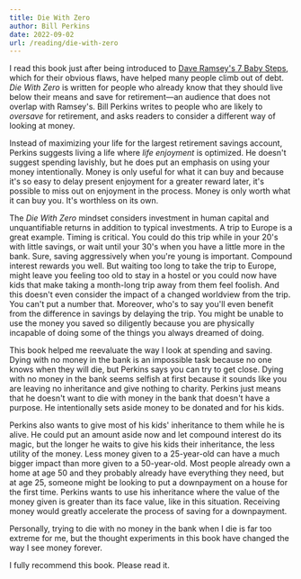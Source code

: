 ```yaml
---
title: Die With Zero
author: Bill Perkins
date: 2022-09-02
url: /reading/die-with-zero
---
```

I read this book just after being introduced to [Dave Ramsey's 7 Baby Steps](https://www.ramseysolutions.com/dave-ramsey-7-baby-steps), which for their obvious flaws, have helped many people climb out of debt.
_Die With Zero_ is written for people who already know that they should live below their means and save for retirement—an audience that does not overlap with Ramsey's.
Bill Perkins writes to people who are likely to _oversave_ for retirement, and asks readers to consider a different way of looking at money.

Instead of maximizing your life for the largest retirement savings account, Perkins suggests living a life where _life enjoyment_ is optimized.
He doesn't suggest spending lavishly, but he does put an emphasis on using your money intentionally.
Money is only useful for what it can buy and because it's so easy to delay present enjoyment for a greater reward later, it's possible to miss out on enjoyment in the process.
Money is only worth what it can buy you.
It's worthless on its own.

The _Die With Zero_ mindset considers investment in human capital and unquantifiable returns in addition to typical investments.
A trip to Europe is a great example.
Timing is critical.
You could do this trip while in your 20's with little savings, or wait until your 30's when you have a little more in the bank.
Sure, saving aggressively when you're young is important.
Compound interest rewards you well.
But waiting too long to take the trip to Europe, might leave you feeling too old to stay in a hostel or you could now have kids that make taking a month-long trip away from them feel foolish.
And this doesn't even consider the impact of a changed worldview from the trip.
You can't put a number that.
Moreover, who's to say you'll even benefit from the difference in savings by delaying the trip.
You might be unable to use the money you saved so diligently because you are physically incapable of doing some of the things you always dreamed of doing.

This book helped me reevaluate the way I look at spending and saving.
Dying with no money in the bank is an impossible task because no one knows when they will die, but Perkins says you can try to get close.
Dying with no money in the bank seems selfish at first because it sounds like you are leaving no inheritance and give nothing to charity.
Perkins just means that he doesn't want to die with money in the bank that doesn't have a purpose.
He intentionally sets aside money to be donated and for his kids.

Perkins also wants to give most of his kids' inheritance to them while he is alive.
He could put an amount aside now and let compound interest do its magic, but the longer he waits to give his kids their inheritance, the less utility of the money.
Less money given to a 25-year-old can have a much bigger impact than more given to a 50-year-old.
Most people already own a home at age 50 and they probably already have everything they need, but at age 25, someone might be looking to put a downpayment on a house for the first time.
Perkins wants to use his inheritance where the value of the money given is greater than its face value, like in this situation.
Receiving money would greatly accelerate the process of saving for a downpayment.

Personally, trying to die with no money in the bank when I die is far too extreme for me, but the thought experiments in this book have changed the way I see money forever.

I fully recommend this book.
Please read it.
